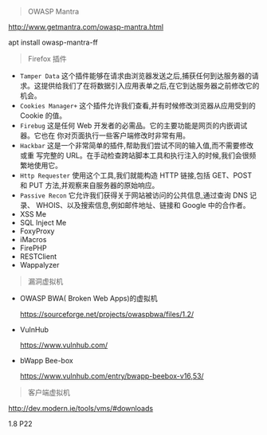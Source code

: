 > OWASP Mantra

http://www.getmantra.com/owasp-mantra.html

apt install owasp-mantra-ff

> Firefox 插件

- `Tamper Data`
  这个插件能够在请求由浏览器发送之后,捕获任何到达服务器的请求。这提供给我们了在将数据引入应用表单之后,在它到达服务器之前修改它的机会。
- `Cookies Manager+`
  这个插件允许我们查看,并有时候修改浏览器从应用受到的 Cookie
  的值。
- `Firebug`
  这是任何 Web 开发者的必需品。它的主要功能是网页的内嵌调试器。它也在
  你对页面执行一些客户端修改时非常有用。
- `Hackbar`
  这是一个非常简单的插件,帮助我们尝试不同的输入值,而不需要修改或重
  写完整的 URL。在手动检查跨站脚本工具和执行注入的时候,我们会很频繁地使用它。
- `Http Requester`
  使用这个工具,我们就能构造 HTTP 链接,包括 GET、POST 和 PUT
  方法,并观察来自服务器的原始响应。
- `Passive Recon`
  它允许我们获得关于网站被访问的公共信息,通过查询 DNS 记录、
  WHOIS、以及搜索信息,例如邮件地址、链接和 Google 中的合作者。
- XSS Me
- SQL Inject Me
- FoxyProxy
- iMacros
- FirePHP
- RESTClient
- Wappalyzer

> 漏洞虚拟机

- OWASP BWA( Broken Web Apps)的虚拟机

  https://sourceforge.net/projects/owaspbwa/files/1.2/

- VulnHub

  https://www.vulnhub.com/

- bWapp Bee-box

  https://www.vulnhub.com/entry/bwapp-beebox-v16,53/

> 客户端虚拟机

http://dev.modern.ie/tools/vms/#downloads

>

1.8 P22
